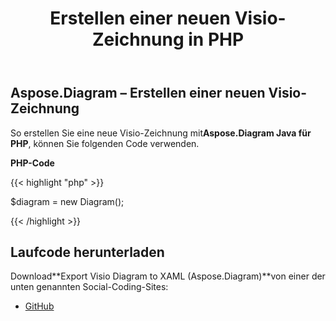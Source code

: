 ﻿---
title: Erstellen einer neuen Visio-Zeichnung in PHP
type: docs
weight: 10
url: /de/java/creating-a-new-visio-drawing-in-php/
---
## **Aspose.Diagram – Erstellen einer neuen Visio-Zeichnung**
 So erstellen Sie eine neue Visio-Zeichnung mit**Aspose.Diagram Java für PHP**, können Sie folgenden Code verwenden.

**PHP-Code**

{{< highlight "php" >}}

 $diagram = new Diagram();

{{< /highlight >}}
## **Laufcode herunterladen**
 Download**Export Visio Diagram to XAML (Aspose.Diagram)**von einer der unten genannten Social-Coding-Sites:

- [GitHub](https://github.com/asposediagram/Aspose.Diagram-for-Java/blob/master/Plugins/Aspose_Diagram_Java_for_PHP/src/aspose/diagram/LoadingSavingandConverting/CreatingaNewVisioDrawing.php)
